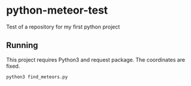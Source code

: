 # python-meteor-test
Test of a repository for my first python project

## Running
This project requires Python3 and request package.
The coordinates are fixed.

`python3 find_meteors.py`
